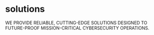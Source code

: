 # solutions
WE PROVIDE RELIABLE, CUTTING-EDGE SOLUTIONS DESIGNED TO FUTURE-PROOF MISSION-CRITICAL CYBERSECURITY OPERATIONS.
